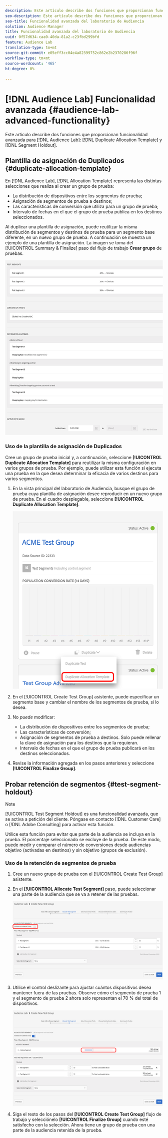 ```yaml
---
description: Este artículo describe dos funciones que proporcionan funcionalidad avanzada para la plantilla de asignación de Duplicados del laboratorio de Audiencia y la retención de segmentos.
seo-description: Este artículo describe dos funciones que proporcionan funcionalidad avanzada para la plantilla de asignación de Duplicados del laboratorio de Audiencia y la retención de segmentos.
seo-title: Funcionalidad avanzada del laboratorio de Audiencia
solution: Audience Manager
title: Funcionalidad avanzada del laboratorio de Audiencia
uuid: 0f57d634-caa0-40da-81a2-c23fbd299bfd
feature: Audience Lab
translation-type: tm+mt
source-git-commit: e05eff3cc04e4a82399752c862e2b2370286f96f
workflow-type: tm+mt
source-wordcount: '465'
ht-degree: 0%

---
```



# [!DNL Audience Lab] Funcionalidad avanzada {#audience-lab-advanced-functionality}

Este artículo describe dos funciones que proporcionan funcionalidad avanzada para [!DNL Audience Lab]: [!DNL Duplicate Allocation Template] y [!DNL Segment Holdout].

## Plantilla de asignación de Duplicados {#duplicate-allocation-template}

<!-- 
<p>The <b>Allocation Template</b> represents how you split a test group into test segments and the way the test segments are mapped to destinations. </p>
 -->

En [!DNL Audience Lab], [!DNL Allocation Template] representa las distintas selecciones que realiza al crear un grupo de prueba:

* La distribución de dispositivos entre los segmentos de prueba;
* Asignación de segmentos de prueba a destinos;
* Las características de conversión que utiliza para un grupo de prueba;
* Intervalo de fechas en el que el grupo de prueba publica en los destinos seleccionados.

Al duplicar una plantilla de asignación, puede reutilizar la misma distribución de segmentos y destinos de prueba para un segmento base diferente, en un nuevo grupo de prueba. A continuación se muestra un ejemplo de una plantilla de asignación. La imagen se toma del [!UICONTROL Summary & Finalize] paso del flujo de trabajo **Crear grupo** de pruebas.

![](assets/allocation_template_3.png)

<!--
With the option to duplicate allocation templates, you can increase your productivity when running multivariate tests as part of multivariate campaigns.
-->

### Uso de la plantilla de asignación de Duplicados

Cree un grupo de prueba inicial y, a continuación, seleccione **[!UICONTROL Duplicate Allocation Template]** para reutilizar la misma configuración en varios grupos de prueba. Por ejemplo, puede utilizar esta función si ejecuta una prueba en la que desea determinar la eficacia de varios destinos para varios segmentos.

1. En la vista principal del laboratorio de Audiencia, busque el grupo de prueba cuya plantilla de asignación desee reproducir en un nuevo grupo de prueba. En el cuadro desplegable, seleccione **[!UICONTROL Duplicate Allocation Template]**.

   ![](assets/duplicate-allocation-template.png)

2. En el [!UICONTROL Create Test Group] asistente, puede especificar un segmento base y cambiar el nombre de los segmentos de prueba, si lo desea.
3. No *puede* modificar:

   * La distribución de dispositivos entre los segmentos de prueba;
   * Las características de conversión;
   * Asignación de segmentos de prueba a destinos. Solo puede rellenar la clave de asignación para los destinos que la requieran.
   * Intervalo de fechas en el que el grupo de prueba publicará en los destinos seleccionados.

4. Revise la información agregada en los pasos anteriores y seleccione **[!UICONTROL Finalize Group]**.

## Probar retención de segmentos {#test-segment-holdout}

>[!NOTE]
>
>[!UICONTROL Test Segment Holdout] es una funcionalidad avanzada, que se activa a petición del cliente. Póngase en contacto [!DNL Customer Care] o [!DNL Adobe Consulting] para activar esta función.

Utilice esta función para evitar que parte de la audiencia se incluya en la prueba. El porcentaje seleccionado se excluye de la prueba. De este modo, puede medir y comparar el número de conversiones desde audiencias objetivo (activadas en destinos) y sin objetivo (grupos de exclusión).

<!--
<p>Note that this option is different to the control segment because it subtracts the percentage ................. You can withhold an audience group and still use a control segment. </p>
-->

### Uso de la retención de segmentos de prueba

1. Cree un nuevo grupo de prueba con el [!UICONTROL Create Test Group] asistente.
1. En el **[!UICONTROL Allocate Test Segment]** paso, puede seleccionar una parte de la audiencia que se va a retener de las pruebas.

   ![Elemento de Lista](assets/test-segment-holdout.png)

1. Utilice el control deslizante para ajustar cuántos dispositivos desea mantener fuera de las pruebas. Observe cómo el segmento de prueba 1 y el segmento de prueba 2 ahora solo representan el 70 % del total de dispositivos.

   ![](assets/test-segment-holdout-selected.png)

1. Siga el resto de los pasos del **[!UICONTROL Create Test Group]** flujo de trabajo y selecciónelo **[!UICONTROL Finalize Group]** cuando esté satisfecho con la selección. Ahora tiene un grupo de prueba con una parte de la audiencia retenida de la prueba.
